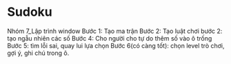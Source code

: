 # Sudoku
Nhóm 7_Lập trình window
Bước 1: Tạo ma trận
Bước 2: Tạo luật chơi
bước 2: tạo ngẫu nhiên các số 
Bước 4: Cho người cho tự do thêm số vào ô trống 
Bước 5: tìm lỗi sai, quay lui lựa chọn
Bước 6(có càng tốt): chọn level trò chơi, gợi ý, ghi chú trong ô.

